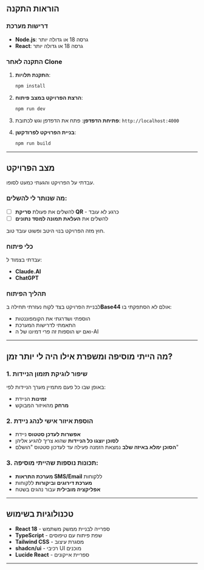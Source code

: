 ## הוראות התקנה

### דרישות מערכת
- **Node.js**: גרסה 18 או גדולה יותר
- **React**: גרסה 18 או גדולה יותר

### התקנה לאחר Clone

1. **התקנת תלויות**:
   ```bash
   npm install
   ```

2. **הרצת הפרויקט במצב פיתוח**:
   ```bash
   npm run dev
   ```

3. **פתיחת הדפדפן**:
   פתח את הדפדפן וגש לכתובת: `http://localhost:4000`

4. **בניית הפרויקט לפרודקשן**:
   ```bash
   npm run build
   ```

---

## מצב הפרויקט

עבדתי על הפרויקט והגעתי כמעט לסופו.

### מה שנותר לי להשלים:
- [ ] להשלים את פעולת **סריקת QR** - כרגע לא עובד
- [ ] להשלים את **העלאת תמונה למסד נתונים**

חוץ מזה הפרויקט בנוי היטב ופשוט עובד טוב.

### כלי פיתוח
עבדתי בצמוד ל:
- **Claude.AI**
- **ChatGPT**

### תהליך הפיתוח
לבניית הפרויקט בצד לקוח נעזרתי תחילה ב**Base44** אולם לא הסתפקתי בו:
- הוספתי ושדרגתי את הקומפוננטות
- התאמתי לדרישות המערכת
- ואם יש הוספות זה פרי דמיונו של ה-AI

---

## מה הייתי מוסיפה ומשפרת אילו היה לי יותר זמן?

### 1. שיפור לוגיקת תזמון הניידות
באופן שבו כל פעם מתמיין מערך הניידות לפי:
- **זמינות** הניידת
- **מרחק** מהאיזור המבוקש


### 2. הוספת איזור אישי לנהג ניידת
- **אפשרות לעדכן סטטוס** ניידת
- **לסוכן יוצגו כל הניידות** שהוא צריך להגיע אליהן
- **הסוכן ימלא באיזה שלב** נמצאת הזמנה פעילה עד לעדכון סטטוס "הושלם"

### 3. תכונות נוספות שהייתי מוסיפה:
- **מערכת התראות SMS/Email** ללקוחות
- **מערכת דירוגים וביקורות** ללקוחות
- **אפליקציה מובילית** עבור נהגים בשטח

---


## טכנולוגיות בשימוש

- **React 18** - ספרייה לבניית ממשק משתמש
- **TypeScript** - שפת פיתוח עם טיפוסים
- **Tailwind CSS** - מסגרת עיצוב
- **shadcn/ui** - רכיבי UI מוכנים
- **Lucide React** - ספריית אייקונים


---

